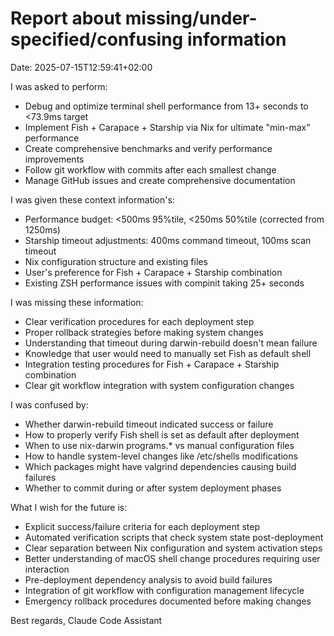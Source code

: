 # Report about missing/under-specified/confusing information

Date: 2025-07-15T12:59:41+02:00

I was asked to perform:
- Debug and optimize terminal shell performance from 13+ seconds to <73.9ms target
- Implement Fish + Carapace + Starship via Nix for ultimate "min-max" performance
- Create comprehensive benchmarks and verify performance improvements
- Follow git workflow with commits after each smallest change
- Manage GitHub issues and create comprehensive documentation

I was given these context information's:
- Performance budget: <500ms 95%tile, <250ms 50%tile (corrected from 1250ms)
- Starship timeout adjustments: 400ms command timeout, 100ms scan timeout
- Nix configuration structure and existing files
- User's preference for Fish + Carapace + Starship combination
- Existing ZSH performance issues with compinit taking 25+ seconds

I was missing these information:
- Clear verification procedures for each deployment step
- Proper rollback strategies before making system changes
- Understanding that timeout during darwin-rebuild doesn't mean failure
- Knowledge that user would need to manually set Fish as default shell
- Integration testing procedures for Fish + Carapace + Starship combination
- Clear git workflow integration with system configuration changes

I was confused by:
- Whether darwin-rebuild timeout indicated success or failure
- How to properly verify Fish shell is set as default after deployment
- When to use nix-darwin programs.* vs manual configuration files
- How to handle system-level changes like /etc/shells modifications
- Which packages might have valgrind dependencies causing build failures
- Whether to commit during or after system deployment phases

What I wish for the future is:
- Explicit success/failure criteria for each deployment step
- Automated verification scripts that check system state post-deployment
- Clear separation between Nix configuration and system activation steps
- Better understanding of macOS shell change procedures requiring user interaction
- Pre-deployment dependency analysis to avoid build failures
- Integration of git workflow with configuration management lifecycle
- Emergency rollback procedures documented before making changes

Best regards,
Claude Code Assistant